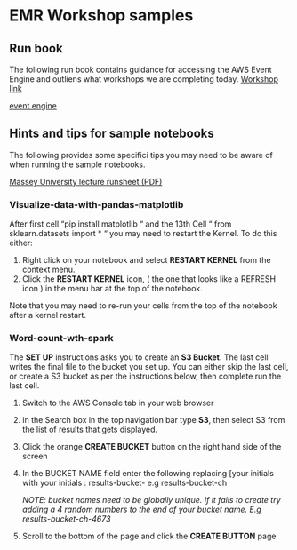 # EMR Workshop samples


## Run book

The following run book contains guidance for accessing the AWS Event Engine and outliens what workshops we are completing today. 
[Workshop link](https://catalog.us-east-1.prod.workshops.aws/workshops/3c29bc13-0f30-42f7-9f97-4ce8e2ef9b17/en-US)

[event engine](https://dashboard.eventengine.run/login?hash=8c3b-1a403b9544-4a)

## Hints and tips for sample notebooks

The following provides some specifici tips you may need to be aware of when running the sample notebooks.

[Massey University lecture runsheet (PDF)](MasseyLecture-RunSheet.pdf)


### Visualize-data-with-pandas-matplotlib

After first cell “pip install matplotlib “ and the 13th Cell “ from sklearn.datasets import * “ you may need to restart the Kernel.  To do this either:
1. Right click on your notebook and select **RESTART KERNEL** from the context menu.
2. Click the **RESTART KERNEL** icon, ( the one that looks like a REFRESH icon ) in the  menu bar at the top of the notebook.

Note that you may need to re-run your cells from the top of the notebook after a kernel restart.

### Word-count-wth-spark 

The **SET UP** instructions asks you to create an **S3 Bucket**. The last cell writes the final file to the bucket you set up.  You can either skip the last cell, or create a S3 bucket as per the instructions below, then complete run the last cell.

1. Switch to the AWS Console tab in your web browser 
2. in the Search box in the top navigation bar type **S3**, then select S3 from the list of results that gets displayed.
3. Click the orange **CREATE BUCKET** button on the right hand side of the screen
4. In the BUCKET NAME field enter the following replacing [your initials with your initials  : results-bucket-<your initials>  e.g results-bucket-ch
    
    *NOTE: bucket names need to be globally unique. If it fails to create try adding a 4 random numbers to the end of your bucket name. E.g results-bucket-ch-4673*
5. Scroll to the bottom of the page and click the **CREATE BUTTON** page
